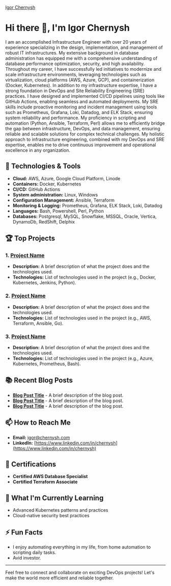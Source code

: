 [Igor Chernysh](https://github.com/igorchernysh)

# Hi there 👋, I'm Igor Chernysh

I am an accomplished Infrastructure Engineer with over 20 years of experience specializing in the design, implementation, and management of robust IT infrastructures. My extensive background in database administration has equipped me with a comprehensive understanding of database performance optimization, security, and high availability. Throughout my career, I have successfully led initiatives to modernize and scale infrastructure environments, leveraging technologies such as virtualization, cloud platforms (AWS, Azure, GCP), and containerization (Docker, Kubernetes). In addition to my infrastructure expertise, I have a strong foundation in DevOps and Site Reliability Engineering (SRE) practices. I have designed and implemented CI/CD pipelines using tools like GitHub Actions, enabling seamless and automated deployments. My SRE skills include proactive monitoring and incident management using tools such as Prometheus, Grafana, Loki, Datadog, and ELK Stack, ensuring system reliability and performance. My proficiency in scripting and automation (Python, Ansible, Terraform, Perl) allows me to efficiently bridge the gap between infrastructure, DevOps, and data management, ensuring reliable and scalable solutions for complex technical challenges. My holistic approach to infrastructure engineering, combined with my DevOps and SRE expertise, enables me to drive continuous improvement and operational excellence in any organization.

## 🔧 Technologies & Tools
- **Cloud:** AWS, Azure, Google Cloud Platform, Linode
- **Containers:** Docker, Kubernetes
- **CI/CD:** GitHub Actions
- **System administration:** Linux, Windows
- **Configuration Management:** Ansible, Terraform
- **Monitoring & Logging:** Prometheus, Grafana, ELK Stack, Loki, Datadog
- **Languages:** Bash, Powershell, Perl, Python
- **Databases:** Postgresql, MySQL, Snowflake, MSSQL, Oracle, Vertica, DynamoDb, RedShift, Delphix

## 🏆 Top Projects

### 1. [Project Name](https://github.com/yourusername/projectname)
- **Description:** A brief description of what the project does and the technologies used.
- **Technologies:** List of technologies used in the project (e.g., Docker, Kubernetes, Jenkins, Python).

### 2. [Project Name](https://github.com/yourusername/projectname)
- **Description:** A brief description of what the project does and the technologies used.
- **Technologies:** List of technologies used in the project (e.g., AWS, Terraform, Ansible, Go).

### 3. [Project Name](https://github.com/yourusername/projectname)
- **Description:** A brief description of what the project does and the technologies used.
- **Technologies:** List of technologies used in the project (e.g., Azure, Kubernetes, Prometheus, Bash).

## 📚 Recent Blog Posts
- **[Blog Post Title](https://yourbloglink.com)** - A brief description of the blog post.
- **[Blog Post Title](https://yourbloglink.com)** - A brief description of the blog post.
- **[Blog Post Title](https://yourbloglink.com)** - A brief description of the blog post.

## 📫 How to Reach Me
- **Email:** [igor@chernysh.com](mailto:igor@chernysh.com)
- **LinkedIn:** [https://www.linkedin.com/in/chernysh](https://www.linkedin.com/in/chernysh)

## 🏅 Certifications
- **Certified AWS Database Specialist**
- **Certified Terraform Associate**

## 🌱 What I'm Currently Learning
- Advanced Kubernetes patterns and practices
- Cloud-native security best practices

## ⚡ Fun Facts
- I enjoy automating everything in my life, from home automation to scripting daily tasks.
- Avid investor.

---

Feel free to connect and collaborate on exciting DevOps projects! Let's make the world more efficient and reliable together.
